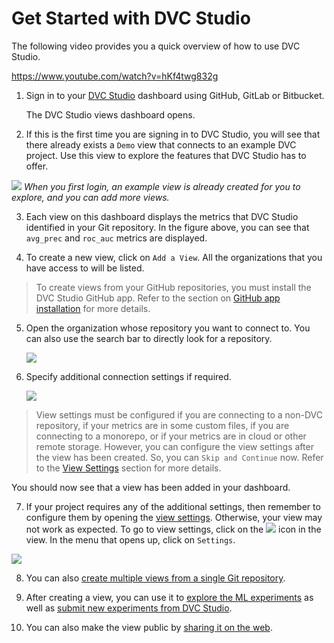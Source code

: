 # Get Started with DVC Studio

The following video provides you a quick overview of how to use DVC Studio.

https://www.youtube.com/watch?v=hKf4twg832g

1. Sign in to your [DVC Studio](https://studio.iterative.ai/) dashboard using
   GitHub, GitLab or Bitbucket.

   The DVC Studio views dashboard opens.

2. If this is the first time you are signing in to DVC Studio, you will see that
   there already exists a `Demo` view that connects to an example DVC project.
   Use this view to explore the features that DVC Studio has to offer.

![](https://static.iterative.ai/img/studio/login_home.png) _When you first
login, an example view is already created for you to explore, and you can add
more views._

3. Each view on this dashboard displays the metrics that DVC Studio identified
   in your Git repository. In the figure above, you can see that `avg_prec` and
   `roc_auc` metrics are displayed.

4. To create a new view, click on `Add a View`. All the organizations that you
   have access to will be listed.

> To create views from your GitHub repositories, you must install the DVC Studio
> GitHub app. Refer to the section on
> [GitHub app installation](/doc/studio/user-guide/install-github-app) for more
> details.

5. Open the organization whose repository you want to connect to. You can also
   use the search bar to directly look for a repository.

   ![](https://static.iterative.ai/img/studio/select_repo.png)

6. Specify additional connection settings if required.

   ![](https://static.iterative.ai/img/studio/view_settings.png)

> View settings must be configured if you are connecting to a non-DVC
> repository, if your metrics are in some custom files, if you are connecting to
> a monorepo, or if your metrics are in cloud or other remote storage. However,
> you can configure the view settings after the view has been created. So, you
> can `Skip and Continue` now. Refer to the
> [View Settings](/doc/studio/user-guide/view-settings) section for more
> details.

You should now see that a view has been added in your dashboard.

7. If your project requires any of the additional settings, then remember to
   configure them by opening the
   [view settings](/doc/studio/user-guide/view-settings). Otherwise, your view
   may not work as expected. To go to view settings, click on the
   ![](https://static.iterative.ai/img/studio/view_open_settings_icon.png) icon
   in the view. In the menu that opens up, click on `Settings`.

![](https://static.iterative.ai/img/studio/view_open_settings.png)

8. You can also
   [create multiple views from a single Git repository](/doc/studio/user-guide/views/create-view#create-multiple-views-from-a-single-git-repository).

9. After creating a view, you can use it to
   [explore the ML experiments](/doc/studio/user-guide/explore-experiments) as
   well as
   [submit new experiments from DVC Studio](/doc/studio/user-guide/run-experiments).

10. You can also make the view public by
    [sharing it on the web](/doc/studio/user-guide/views/share-view).
